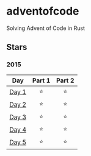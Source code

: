 # adventofcode

Solving Advent of Code in Rust

## Stars

### 2015

|Day|Part 1|Part 2|
|:-:|:----:|:----:|
|[Day 1](2015/01)|⭐|⭐|
|[Day 2](2015/02)|⭐|⭐|
|[Day 3](2015/03)|⭐|⭐|
|[Day 4](2015/04)|⭐|⭐|
|[Day 5](2015/05)|⭐|⭐|
